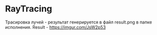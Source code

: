 # RayTracing
Трасировка лучей - результат генерируется в файл result.png в папке исполнения.
Result - https://imgur.com/JsW2p53
